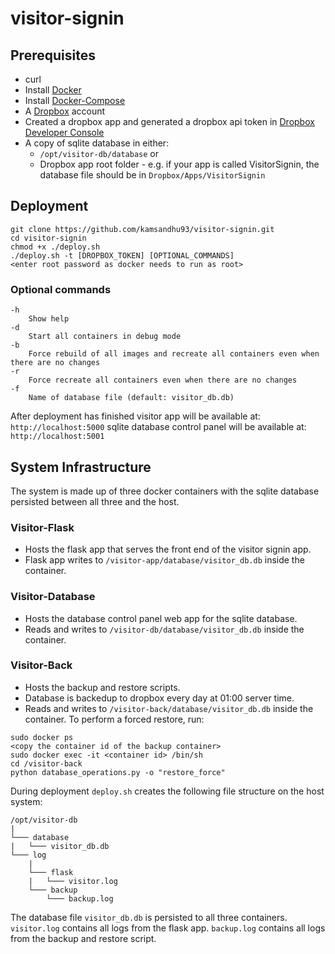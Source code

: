 # visitor-signin

## Prerequisites
 - curl
 - Install [Docker](https://docs.docker.com/install/)
 - Install [Docker-Compose](https://docs.docker.com/compose/install/#prerequisites)
 - A [Dropbox](https://www.dropbox.com) account
 - Created a dropbox app and generated a dropbox api token in [Dropbox Developer Console](https://www.dropbox.com/developers/apps)
 - A copy of sqlite database in either:
   - `/opt/visitor-db/database` or
   - Dropbox app root folder - e.g. if your app is called VisitorSignin, the database file should be in `Dropbox/Apps/VisitorSignin`

## Deployment
 ```
 git clone https://github.com/kamsandhu93/visitor-signin.git
 cd visitor-signin
 chmod +x ./deploy.sh
 ./deploy.sh -t [DROPBOX_TOKEN] [OPTIONAL_COMMANDS]
 <enter root password as docker needs to run as root>
 ```

### Optional commands
```
-h
    Show help
-d
    Start all containers in debug mode
-b
    Force rebuild of all images and recreate all containers even when there are no changes
-r
    Force recreate all containers even when there are no changes
-f
    Name of database file (default: visitor_db.db)
```

After deployment has finished
visitor app will be available at: `http://localhost:5000`
sqlite database control panel will be available at: `http://localhost:5001`

## System Infrastructure
The system is made up of three docker containers with the sqlite database persisted between all three and the host.

### Visitor-Flask
 - Hosts the flask app that serves the front end of the visitor signin app.
 - Flask app writes to `/visitor-app/database/visitor_db.db` inside the container.

### Visitor-Database
 - Hosts the database control panel web app for the sqlite database.
 - Reads and writes to `/visitor-db/database/visitor_db.db` inside the container.

### Visitor-Back
 - Hosts the backup and restore scripts.
 - Database is backedup to dropbox every day at 01:00 server time.
 - Reads and writes to `/visitor-back/database/visitor_db.db` inside the container.
To perform a forced restore, run:
```
sudo docker ps
<copy the container id of the backup container>
sudo docker exec -it <container id> /bin/sh
cd /visitor-back
python database_operations.py -o "restore_force"
```

During deployment `deploy.sh` creates the following file structure on the host system:
```
/opt/visitor-db
|
└─── database
|   └─── visitor_db.db
└─── log
    |
    └─── flask
    |   └─── visitor.log
    └─── backup
        └─── backup.log
```
The database file `visitor_db.db` is persisted to all three containers.
`visitor.log` contains all logs from the flask app.
`backup.log` contains all logs from the backup and restore script.
